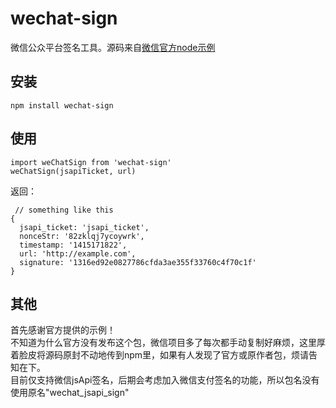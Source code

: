 # wechat-sign
微信公众平台签名工具。源码来自[微信官方node示例](http://mp.weixin.qq.com/wiki/11/74ad127cc054f6b80759c40f77ec03db.html#.E9.99.84.E5.BD.956-DEMO.E9.A1.B5.E9.9D.A2.E5.92.8C.E7.A4.BA.E4.BE.8B.E4.BB.A3.E7.A0.81)

## 安装
```
npm install wechat-sign
```
## 使用
```
import weChatSign from 'wechat-sign'
weChatSign(jsapiTicket, url)
```
返回：
```
 // something like this
{
  jsapi_ticket: 'jsapi_ticket',
  nonceStr: '82zklqj7ycoywrk',
  timestamp: '1415171822',
  url: 'http://example.com',
  signature: '1316ed92e0827786cfda3ae355f33760c4f70c1f'
}
```
## 其他
首先感谢官方提供的示例！<br>
不知道为什么官方没有发布这个包，微信项目多了每次都手动复制好麻烦，这里厚着脸皮将源码原封不动地传到npm里，如果有人发现了官方或原作者包，烦请告知在下。<br>
目前仅支持微信jsApi签名，后期会考虑加入微信支付签名的功能，所以包名没有使用原名"wechat_jsapi_sign"
